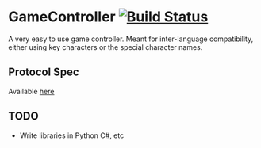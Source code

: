 # GameController [![Build Status](https://travis-ci.org/Vilsol/GameController.svg?branch=master)](https://travis-ci.org/Vilsol/GameController)

A very easy to use game controller. Meant for inter-language compatibility, either using key characters or the special character names.

## Protocol Spec

Available [here](/PROTOCOL.md)

## TODO

* Write libraries in Python C#, etc